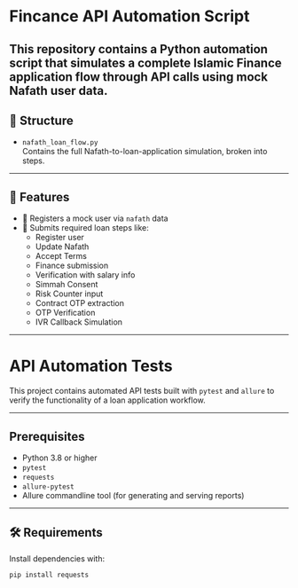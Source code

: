 # Fincance API Automation Script

This repository contains a Python automation script that simulates a complete **Islamic Finance application flow** through API calls using mock Nafath user data.
---

## 📁 Structure

- `nafath_loan_flow.py`  
  Contains the full Nafath-to-loan-application simulation, broken into steps.
  
---

## 🚀 Features

- 🔐 Registers a mock user via `nafath` data
- 🧾 Submits required loan steps like:
  - Register user
  - Update Nafath
  - Accept Terms
  - Finance submission
  - Verification with salary info
  - Simmah Consent
  - Risk Counter input
  - Contract OTP extraction
  - OTP Verification
  - IVR Callback Simulation

---
# API Automation Tests

This project contains automated API tests built with `pytest` and `allure` to verify the functionality of a loan application workflow.

---

## Prerequisites

- Python 3.8 or higher
- `pytest`  
- `requests`  
- `allure-pytest`  
- Allure commandline tool (for generating and serving reports)

---

## 🛠 Requirements

Install dependencies with:

```bash
pip install requests
